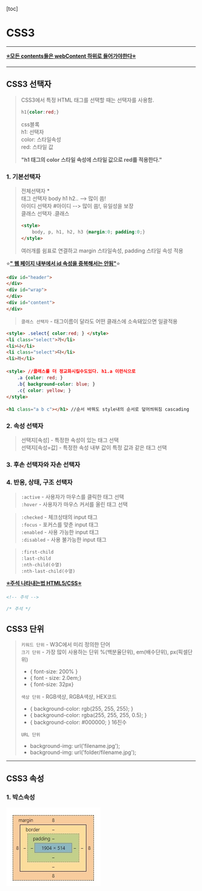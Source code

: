 [toc]

# CSS3

---

<u>**:star:모든 contents들은 webContent 하위로 들어가야한다:star:**</u>

---

## CSS3 선택자

> CSS3에서 특정 HTML 태그를 선택할 때는 선택자를 사용함.<br>
>
> ```css
> h1{color:red;}
> ```
>
> css블록<br>h1: 선택자<br>
> color: 스타일속성<br>
> red: 스타일 값<br>
>
> **"h1 태그의 color 스타일 속성에 스타일 값으로 red를 적용한다."<br>**

### 1. 기본선택자

> 전체선택자 *<br>
> 태그 선택자 body h1 h2.. --> 많이 씀!<br>
> 아이디 선택자 #아이디 --> 많이 씀!, 유일성을 보장<br>
> 클래스 선택자 .클래스<br>
>
> ```html
> <style>
>     body, p, h1, h2, h3 {margin:0; padding:0;}
> </style>
> ```
>
> 여러개를 쉼표로 연결하고 margin 스타일속성, padding 스타일 속성 적용<br>

:star:**<u>" 웹 페이지 내부에서 id 속성을 중복해서는 안됨"</u>**:star:

```html
<div id="header">
</div>
<div id="wrap">
</div>
<div id="content">
</div>
```

> `클래스 선택자` - 태그이름이 달라도 어떤 클래스에 소속돼있으면 일괄적용

```html
<style> .select{ color:red; } </style>
<li class="select">가</li>
<li>나</li>
<li class="select">다</li>
<li>라</li>

<style> //클래스를 더 정교화시킬수도있다. h1.a 이런식으로
    .a {color: red; }
    .b{ background-color: blue; }
    .c{ color: yellow; }
</style>

<h1 class="a b c"></h1> //순서 바꿔도 style내의 순서로 덮어씌워짐 cascading
```

### 2. 속성 선택자

> 선택지[속성] - 특정한 속성이 있는 태그 선택<br>
> 선택지[속성=값] - 특정한 속성 내부 값이 특정 값과 같은 태그 선택

### 3. 후손 선택자와 자손 선택자

### 4. 반응, 상태, 구조 선택자

> `:active` - 사용자가 마우스를 클릭한 태그 선택<br>
> `:hover` - 사용자가 마우스 커서를 올린 태그 선택<br>

> `:checked` - 체크상태의 input 태그 <br>
> `:focus` - 포커스를 맞춘 input 태그<br>
> `:enabled` - 사용 가능한 input 태그<br>
> `:disabled` - 사용 불가능한 input 태그<br>

> `:first-child`<br>
> `:last-child`<br>
> `:nth-child(수열)`<br>
> `:nth-last-child(수열)`<br>

**<u>:star:주석 나타내는법 HTML5/CSS:star:</u>**

```html
<!-- 주석 -->
```

```css
/* 주석 */
```

## CSS3 단위

> `키워드 단위` - W3C에서 미리 정의한 단어<br>
> `크기 단위` - 가장 많이 사용하는 단위 %(백분율단위), em(배수단위), px(픽셀단위)
>
> - { font-size: 200% } 
> - { font - size: 2.0em;} 
> - { font-size: 32px}<br>
>
> `색상 단위` - RGB색상, RGBA색상, HEX코드
>
> - { background-color: rgb(255, 255, 255); }
> - { background-color: rgba(255, 255, 255, 0.5); }
> - { background-color: #000000; } 16진수<br>
>
> `URL 단위` 
>
> - background-img: url('filename.jpg');
> - background-img: url('folder/filename.jpg');<br>

---

## CSS3 속성

### 1. 박스속성

![box](CSS3.assets/box.jpg)


